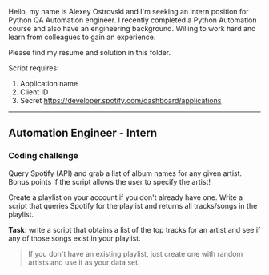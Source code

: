 Hello,
my name is Alexey Ostrovski and I'm seeking an intern position for Python
QA Automation engineer.
I recently completed a Python Automation course and also have an
engineering background.
Willing to work hard and learn from colleagues to gain an experience.

Please find my resume and solution in this folder.

Script requires:
1. Application name
2. Client ID
3. Secret
https://developer.spotify.com/dashboard/applications
______________________________________________________________________________________________________________________________________________________________________
## Automation Engineer - Intern

### Coding challenge

Query Spotify (API) and grab a list of album names for any given artist. Bonus points if the script allows the user to specify the artist!

Create a playlist on your account if you don't already have one. Write a script that queries Spotify for the playlist and returns all tracks/songs in the playlist.

**Task**: write a script that obtains a list of the top tracks for an artist and see if any of those songs exist in your playlist.

> If you don't have an existing playlist, just create one with random artists and use it as your data set.
